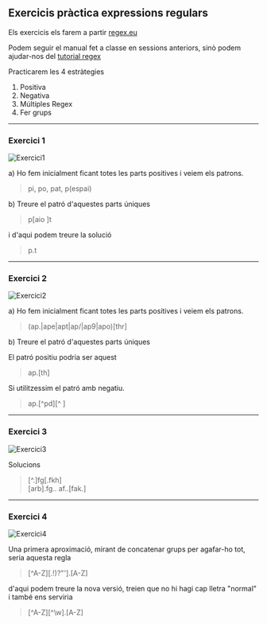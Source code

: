 ## Exercicis pràctica expressions regulars

Els exercicis els farem a partir [regex.eu](http://regex.sketchengine.eu "regex.eu")

Podem seguir el manual fet a classe en sessions anteriors, sinò podem ajudar-nos del [tutorial regex](https://www.sketchengine.eu/guide/regular-expressions/ "tutorial regex")

Practicarem les 4 estràtegies
 1. Positiva
 2. Negativa
 3. Múltiples Regex
 4. Fer grups

------------
### Exercici 1

![Exercici1](ex1.png "Exercici1")

a) Ho fem inicialment ficant totes les parts positives i veiem els patrons.

 > pi, po, pat, p(espai)

b) Treure el patró d'aquestes parts úniques

 > p[aio ]t

 i d'aqui podem treure la solució

 > p.t

------------
### Exercici 2

![Exercici2](ex2.png "Exercici2")


a) Ho fem inicialment ficant totes les parts positives i veiem els patrons.

 > (ap.|ape|apt|ap\/|ap9|apo)[thr]

b) Treure el patró d'aquestes parts úniques

El patró positiu podria ser aquest

> ap.[th]

Si utilitzessim el patró amb negatiu.

> ap.[^pd][^ ]

------------
### Exercici 3

![Exercici3](ex3.png "Exercici3")


Solucions 

> [^.]fg[.fkh]  
> [arb].fg..
> af..[fak.]

------------
### Exercici 4

![Exercici4](ex4.png "Exercici4")

Una primera aproximació, mirant de concatenar grups per agafar-ho tot, seria aquesta regla 

> [^A-Z][.!)?"'].[A-Z]

d'aqui podem treure la nova versió, treien que no hi hagi cap lletra "normal" i també ens serviria

> [^A-Z][^\w].[A-Z]